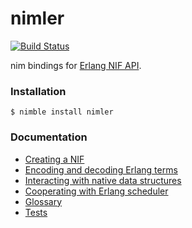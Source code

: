# nimler

[![Build Status](https://nimble.directory/ci/badges/nimler/nimdevel/status.svg)](https://nimble.directory/ci/badges/nimler/nimdevel/output.html)

nim bindings for [Erlang NIF API](http://erlang.org/doc/man/erl_nif.html).

### Installation

```
$ nimble install nimler
```

### Documentation

* [Creating a NIF](docs/CREATE_NIF.md)
* [Encoding and decoding Erlang terms](docs/TERM_CODEC.md)
* [Interacting with native data structures](docs/RESOURCES.md)
* [Cooperating with Erlang scheduler](docs/TIMESLICE.md)
* [Glossary](docs/GLOSSARY.md)
* [Tests](docs/TESTS.md)

